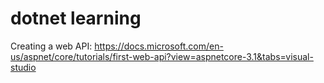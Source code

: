 ﻿# dotnet learning

Creating a web API: https://docs.microsoft.com/en-us/aspnet/core/tutorials/first-web-api?view=aspnetcore-3.1&tabs=visual-studio
